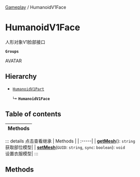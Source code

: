 [Gameplay](../modules/Gameplay.Gameplay.md) / HumanoidV1Face

# HumanoidV1Face <Badge type="tip" text="Class" /> <Score text="HumanoidV1Face" />

人形对象V1脸部接口

**`Groups`**

AVATAR

## Hierarchy

- [`HumanoidV1Part`](Gameplay.HumanoidV1Part.md)

  ↳ **`HumanoidV1Face`**

## Table of contents

| Methods |
| :-----|


::: details 点击查看继承
| Methods |
| :-----|
| **[getMesh](Gameplay.HumanoidV1Part.md#getmesh)**(): `string` <br> 获取部位模型|
| **[setMesh](Gameplay.HumanoidV1Part.md#setmesh)**(`GUID`: `string`, `sync`: `boolean`): `void` <br> 设置衣服模型|
:::


## Methods
